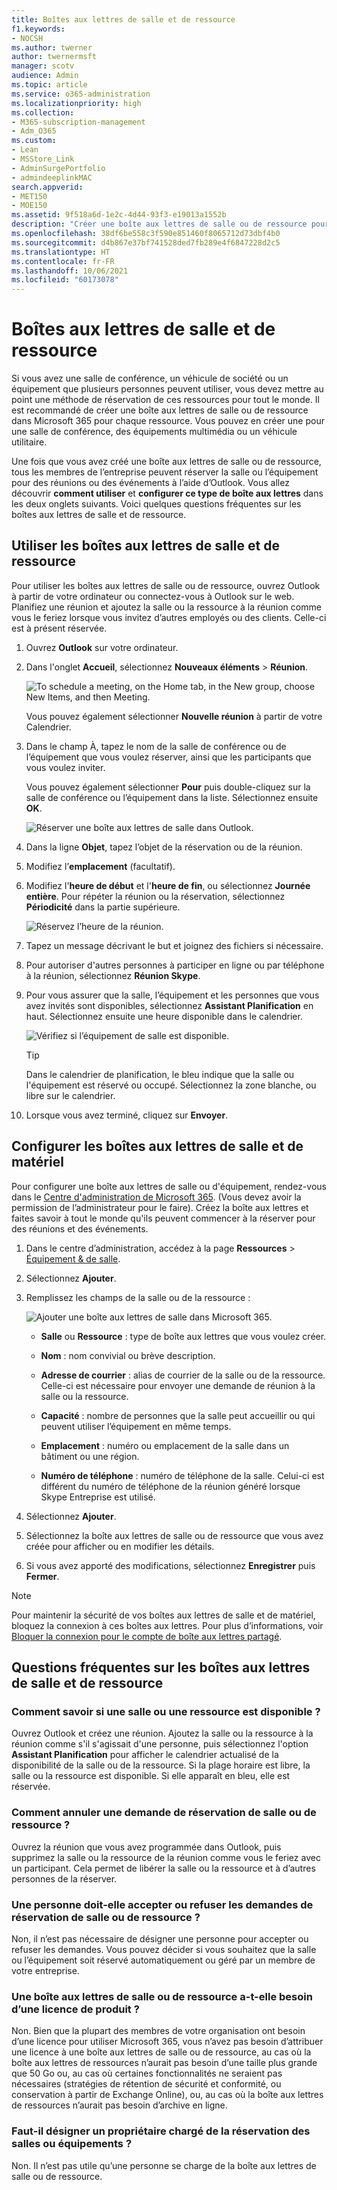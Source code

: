 ```yaml
---
title: Boîtes aux lettres de salle et de ressource
f1.keywords:
- NOCSH
ms.author: twerner
author: twernermsft
manager: scotv
audience: Admin
ms.topic: article
ms.service: o365-administration
ms.localizationpriority: high
ms.collection:
- M365-subscription-management
- Adm_O365
ms.custom:
- Lean
- MSStore_Link
- AdminSurgePortfolio
- admindeeplinkMAC
search.appverid:
- MET150
- MOE150
ms.assetid: 9f518a6d-1e2c-4d44-93f3-e19013a1552b
description: "Créer une boîte aux lettres de salle ou de ressource pour que tous les membres de l'organisation puissent réserver la salle ou l'équipement pour des réunions ou des événements à l'aide d'Outlook. "
ms.openlocfilehash: 38df6be558c3f590e851460f8065712d73dbf4b0
ms.sourcegitcommit: d4b867e37bf741528ded7fb289e4f6847228d2c5
ms.translationtype: HT
ms.contentlocale: fr-FR
ms.lasthandoff: 10/06/2021
ms.locfileid: "60173078"
---
```

# <a name="room-and-equipment-mailboxes"></a>Boîtes aux lettres de salle et de ressource

Si vous avez une salle de conférence, un véhicule de société ou un équipement que plusieurs personnes peuvent utiliser, vous devez mettre au point une méthode de réservation de ces ressources pour tout le monde. Il est recommandé de créer une boîte aux lettres de salle ou de ressource dans Microsoft 365 pour chaque ressource. Vous pouvez en créer une pour une salle de conférence, des équipements multimédia ou un véhicule utilitaire.
  
Une fois que vous avez créé une boîte aux lettres de salle ou de ressource, tous les membres de l’entreprise peuvent réserver la salle ou l’équipement pour des réunions ou des événements à l’aide d’Outlook. Vous allez découvrir **comment utiliser** et **configurer ce type de boîte aux lettres** dans les deux onglets suivants. Voici quelques questions fréquentes sur les boîtes aux lettres de salle et de ressource.
  
## <a name="use-room-and-equipment-mailboxes"></a>Utiliser les boîtes aux lettres de salle et de ressource

Pour utiliser les boîtes aux lettres de salle ou de ressource, ouvrez Outlook à partir de votre ordinateur ou connectez-vous à Outlook sur le web. Planifiez une réunion et ajoutez la salle ou la ressource à la réunion comme vous le feriez lorsque vous invitez d’autres employés ou des clients. Celle-ci est à présent réservée.
  
1. Ouvrez **Outlook** sur votre ordinateur.

2. Dans l'onglet **Accueil**, sélectionnez **Nouveaux éléments** \> **Réunion**.

   ![To schedule a meeting, on the Home tab, in the New group, choose New Items, and then Meeting.](../../media/ffd575a8-1036-4d67-b839-73941fc60276.png)

   Vous pouvez également sélectionner **Nouvelle réunion** à partir de votre Calendrier.
    
3. Dans le champ À, tapez le nom de la salle de conférence ou de l’équipement que vous voulez réserver, ainsi que les participants que vous voulez inviter.

   Vous pouvez également sélectionner **Pour** puis double-cliquez sur la salle de conférence ou l’équipement dans la liste. Sélectionnez ensuite **OK**.

   ![Réserver une boîte aux lettres de salle dans Outlook.](../../media/4588c806-9fb9-46c9-b2d8-34caa943e28e.png)
  
4. Dans la ligne **Objet**, tapez l’objet de la réservation ou de la réunion. 
    
5. Modifiez l’**emplacement** (facultatif). 
    
6. Modifiez l'**heure de début** et l'**heure de fin**, ou sélectionnez **Journée entière**. Pour répéter la réunion ou la réservation, sélectionnez **Périodicité** dans la partie supérieure.
 
   ![Réservez l’heure de la réunion.](../../media/4b72a0a6-4da2-449e-909e-85ea79f78e2c.png)
  
7. Tapez un message décrivant le but et joignez des fichiers si nécessaire.
    
8. Pour autoriser d'autres personnes à participer en ligne ou par téléphone à la réunion, sélectionnez **Réunion Skype**.
    
9. Pour vous assurer que la salle, l’équipement et les personnes que vous avez invités sont disponibles, sélectionnez **Assistant Planification** en haut. Sélectionnez ensuite une heure disponible dans le calendrier.

   ![Vérifiez si l’équipement de salle est disponible.](../../media/eb0097c6-4263-4b63-bfca-f7c03ad99b4f.png)

   > [!TIP]
   > Dans le calendrier de planification, le bleu indique que la salle ou l'équipement est réservé ou occupé. Sélectionnez la zone blanche, ou libre sur le calendrier. 
  
10. Lorsque vous avez terminé, cliquez sur **Envoyer**.
    
## <a name="set-up-room-and-equipment-mailboxes"></a>Configurer les boîtes aux lettres de salle et de matériel

Pour configurer une boîte aux lettres de salle ou d'équipement, rendez-vous dans le <a href="https://go.microsoft.com/fwlink/p/?linkid=2024339" target="_blank">Centre d'administration de Microsoft 365</a>. (Vous devez avoir la permission de l’administrateur pour le faire). Créez la boîte aux lettres et faites savoir à tout le monde qu'ils peuvent commencer à la réserver pour des réunions et des événements.
  
1. Dans le centre d’administration, accédez à la page **Ressources** \> [Équipement &amp; de salle](https://go.microsoft.com/fwlink/p/?linkid=2067334).
  
2. Sélectionnez **Ajouter**.
    
3. Remplissez les champs de la salle ou de la ressource :

   ![Ajouter une boîte aux lettres de salle dans Microsoft 365.](../../media/114d49e3-976e-40ef-b0af-2b0f5c85f15e.png)
  
   - **Salle** ou **Ressource** : type de boîte aux lettres que vous voulez créer.
    
   - **Nom** : nom convivial ou brève description.
    
   - **Adresse de courrier** : alias de courrier de la salle ou de la ressource. Celle-ci est nécessaire pour envoyer une demande de réunion à la salle ou la ressource.
    
   - **Capacité** : nombre de personnes que la salle peut accueillir ou qui peuvent utiliser l’équipement en même temps.
    
   - **Emplacement** : numéro ou emplacement de la salle dans un bâtiment ou une région.
    
   - **Numéro de téléphone** : numéro de téléphone de la salle. Celui-ci est différent du numéro de téléphone de la réunion généré lorsque Skype Entreprise est utilisé.
    
4. Sélectionnez **Ajouter**.
    
5. Sélectionnez la boîte aux lettres de salle ou de ressource que vous avez créée pour afficher ou en modifier les détails.
  
6. Si vous avez apporté des modifications, sélectionnez **Enregistrer** puis **Fermer**.

> [!Note]
> Pour maintenir la sécurité de vos boîtes aux lettres de salle et de matériel, bloquez la connexion à ces boîtes aux lettres. Pour plus d’informations, voir [Bloquer la connexion pour le compte de boîte aux lettres partagé](/office365/admin/email/create-a-shared-mailbox#block-sign-in-for-the-shared-mailbox-account).

## <a name="common-questions-about-room-and-equipment-mailboxes"></a>Questions fréquentes sur les boîtes aux lettres de salle et de ressource

### <a name="how-can-you-tell-when-the-room-or-equipment-is-available"></a>Comment savoir si une salle ou une ressource est disponible ?

Ouvrez Outlook et créez une réunion. Ajoutez la salle ou la ressource à la réunion comme s'il s'agissait d'une personne, puis sélectionnez l'option **Assistant Planification** pour afficher le calendrier actualisé de la disponibilité de la salle ou de la ressource. Si la plage horaire est libre, la salle ou la ressource est disponible. Si elle apparaît en bleu, elle est réservée. 
  
### <a name="how-do-you-cancel-a-room-or-equipment-request"></a>Comment annuler une demande de réservation de salle ou de ressource ?

Ouvrez la réunion que vous avez programmée dans Outlook, puis supprimez la salle ou la ressource de la réunion comme vous le feriez avec un participant. Cela permet de libérer la salle ou la ressource et à d’autres personnes de la réserver.
  
### <a name="does-someone-have-to-accept-or-decline-every-room-or-equipment-request"></a>Une personne doit-elle accepter ou refuser les demandes de réservation de salle ou de ressource ?

Non, il n’est pas nécessaire de désigner une personne pour accepter ou refuser les demandes. Vous pouvez décider si vous souhaitez que la salle ou l’équipement soit réservé automatiquement ou géré par un membre de votre entreprise. 
  
### <a name="does-a-room-mailbox-or-equipment-mailbox-need-a-product-license"></a>Une boîte aux lettres de salle ou de ressource a-t-elle besoin d’une licence de produit ?

Non. Bien que la plupart des membres de votre organisation ont besoin d’une licence pour utiliser Microsoft 365, vous n’avez pas besoin d’attribuer une licence à une boîte aux lettres de salle ou de ressource, au cas où la boîte aux lettres de ressources n’aurait pas besoin d’une taille plus grande que 50 Go ou, au cas où certaines fonctionnalités ne seraient pas nécessaires (stratégies de rétention de sécurité et conformité, ou conservation à partir de Exchange Online), ou, au cas où la boîte aux lettres de ressources n’aurait pas besoin d’archive en ligne.
  
### <a name="do-i-need-an-owner-in-charge-of-booking-the-rooms-or-equipment"></a>Faut-il désigner un propriétaire chargé de la réservation des salles ou équipements ?

 Non. Il n’est pas utile qu’une personne se charge de la boîte aux lettres de salle ou de ressource.
